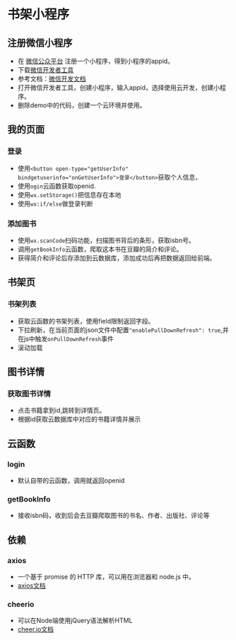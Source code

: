 # 书架小程序

## 注册微信小程序
- 在 [微信公众平台](https://mp.weixin.qq.com/) 注册一个小程序，得到小程序的appid。
- 下载[微信开发者工具](https://developers.weixin.qq.com/miniprogram/dev/devtools/download.html)
- 参考文档：[微信开发文档](https://developers.weixin.qq.com/miniprogram/dev/framework/)
- 打开微信开发者工具，创建小程序，输入appid，选择使用云开发，创建小程序。
- 删除demo中的代码，创建一个云环境并使用。

## 我的页面
### 登录
- 使用`<button open-type="getUserInfo" bindgetuserinfo="onGetUserInfo">登录</button>`获取个人信息，
- 使用`ogin`云函数获取openid.
- 使用`wx.setStorage()`把信息存在本地
- 使用`wx:if/else`做登录判断

### 添加图书
- 使用`wx.scanCode`扫码功能，扫描图书背后的条形，获取isbn号。
- 调用`getBookInfo`云函数，爬取这本书在豆瓣的简介和评论。
- 获得简介和评论后存添加到云数据库，添加成功后再把数据返回给前端。

## 书架页
### 书架列表
- 获取云函数的书架列表，使用field限制返回字段。
- 下拉刷新，在当前页面的json文件中配置`"enablePullDownRefresh": true`,并在js中触发`onPullDownRefresh`事件
- 滚动加载

## 图书详情
### 获取图书详情
- 点击书籍拿到id,跳转到详情页。
- 根据id获取云数据库中对应的书籍详情并展示

## 云函数
### login
- 默认自带的云函数，调用就返回openid
### getBookInfo
- 接收isbn码，收到后会去豆瓣爬取图书的书名、作者、出版社、评论等

## 依赖
### axios
- 一个基于 promise 的 HTTP 库，可以用在浏览器和 node.js 中。
- [axios文档](https://github.com/axios/axios)
### cheerio
- 可以在Node端使用jQuery语法解析HTML
- [cheer.io文档](https://cheerio.js.org/)


